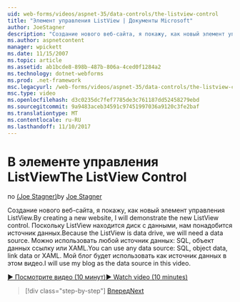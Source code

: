 ```yaml
---
uid: web-forms/videos/aspnet-35/data-controls/the-listview-control
title: "Элемент управления ListView | Документы Microsoft"
author: JoeStagner
description: "Создание нового веб-сайта, я покажу, как новый элемент управления ListView. Поскольку ListView находится диск с данными, нам понадобится источник данных. Можно использовать любые данные..."
ms.author: aspnetcontent
manager: wpickett
ms.date: 11/15/2007
ms.topic: article
ms.assetid: ab1bcde8-898b-487b-806a-4ced0f1284a2
ms.technology: dotnet-webforms
ms.prod: .net-framework
msc.legacyurl: /web-forms/videos/aspnet-35/data-controls/the-listview-control
msc.type: video
ms.openlocfilehash: d3c0235dc7fef7785de3c761187dd52458279ebd
ms.sourcegitcommit: 9a9483aceb34591c97451997036a9120c3fe2baf
ms.translationtype: MT
ms.contentlocale: ru-RU
ms.lasthandoff: 11/10/2017
---
```

<a name="the-listview-control"></a><span data-ttu-id="c2dc9-105">В элементе управления ListView</span><span class="sxs-lookup"><span data-stu-id="c2dc9-105">The ListView Control</span></span>
====================
<span data-ttu-id="c2dc9-106">по [(Joe Stagner)](https://github.com/JoeStagner)</span><span class="sxs-lookup"><span data-stu-id="c2dc9-106">by [Joe Stagner](https://github.com/JoeStagner)</span></span>

<span data-ttu-id="c2dc9-107">Создание нового веб-сайта, я покажу, как новый элемент управления ListView.</span><span class="sxs-lookup"><span data-stu-id="c2dc9-107">By creating a new website, I will demonstrate the new ListView control.</span></span> <span data-ttu-id="c2dc9-108">Поскольку ListView находится диск с данными, нам понадобится источник данных.</span><span class="sxs-lookup"><span data-stu-id="c2dc9-108">Because the ListView is data drive, we will need a data source.</span></span> <span data-ttu-id="c2dc9-109">Можно использовать любой источник данных: SQL, объект данных ссылку или XAML.</span><span class="sxs-lookup"><span data-stu-id="c2dc9-109">You can use any data source: SQL, object data, link data or XAML.</span></span> <span data-ttu-id="c2dc9-110">Мой блог будет использовать как источник данных в этом видео.</span><span class="sxs-lookup"><span data-stu-id="c2dc9-110">I will use my blog as the data source in this video.</span></span>

[<span data-ttu-id="c2dc9-111">&#9654; Посмотрите видео (10 минут)</span><span class="sxs-lookup"><span data-stu-id="c2dc9-111">&#9654; Watch video (10 minutes)</span></span>](https://channel9.msdn.com/Blogs/ASP-NET-Site-Videos/the-listview-control)

>[!div class="step-by-step"]
[<span data-ttu-id="c2dc9-112">Вперед</span><span class="sxs-lookup"><span data-stu-id="c2dc9-112">Next</span></span>](the-datapager-control.md)
